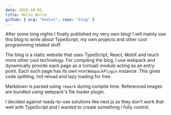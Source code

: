 ```yaml
---
date: 2019-10-01
title: Hello World
github: { org: "hediet", repo: "blog" }
---
```


After some long nights I finally published my very own blog!
I will mainly use this blog to write about TypeScript,
my own projects and other cool programming related stuff.

The blog is a static website that uses TypeScript, React, MobX and much more other cool technology.
For compiling the blog, I use webpack and dynamically provide each page as a (virtual) module acting as an entry point.
Each such page has its own `HtmlWebpackPlugin` instance.
This gives code splitting, hot reload and lazy loading for free.

Markdown is parsed using `remark` during compile time.
Referenced images are bundled using webpack's file loader plugin.

I decided against ready-to-use solutions like next.js
as they don't work that well with TypeScript and
I wanted to create something I fully control.
